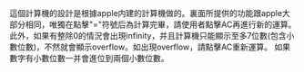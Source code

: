 這個計算機的設計是根據apple内建的計算機做的。裏面所提供的功能跟apple大部分相同，唯獨在點擊"="符號后為計算完畢，請使用者點擊AC再進行新的運算。
此外，如果有整除0的情況會出現infinity，并且計算機只能顯示至多7位數(包含小數位數)，不然就會顯示overflow。如出現overflow，請點擊AC重新運算。
如果數字有小數位數一并會進位到兩個小數位數。